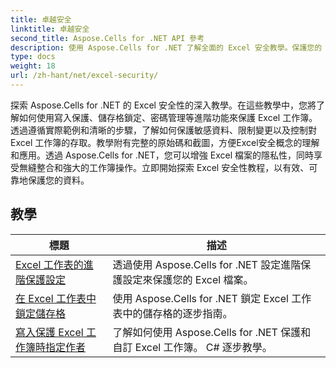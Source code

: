 ```yaml
---
title: 卓越安全
linktitle: 卓越安全
second_title: Aspose.Cells for .NET API 參考
description: 使用 Aspose.Cells for .NET 了解全面的 Excel 安全教學。保護您的 Excel 文件並控制對敏感資料的存取。
type: docs
weight: 18
url: /zh-hant/net/excel-security/
---
```

探索 Aspose.Cells for .NET 的 Excel 安全性的深入教學。在這些教學中，您將了解如何使用寫入保護、儲存格鎖定、密碼管理等進階功能來保護 Excel 工作簿。透過遵循實際範例和清晰的步驟，了解如何保護敏感資料、限制變更以及控制對 Excel 工作簿的存取。教學附有完整的原始碼和截圖，方便Excel安全概念的理解和應用。透過 Aspose.Cells for .NET，您可以增強 Excel 檔案的隱私性，同時享受無縫整合和強大的工作簿操作。立即開始探索 Excel 安全性教程，以有效、可靠地保護您的資料。

## 教學 
| 標題 | 描述 |
| --- | --- |
| [Excel 工作表的進階保護設定](./advanced-protection-settings-for-excel-worksheet/) | 透過使用 Aspose.Cells for .NET 設定進階保護設定來保護您的 Excel 檔案。 |  
| [在 Excel 工作表中鎖定儲存格](./lock-cell-in-excel-worksheet/) | 使用 Aspose.Cells for .NET 鎖定 Excel 工作表中的儲存格的逐步指南。 |  
| [寫入保護 Excel 工作簿時指定作者](./specify-author-while-write-protecting-excel-workbook/) | 了解如何使用 Aspose.Cells for .NET 保護和自訂 Excel 工作簿。 C# 逐步教學。 |  